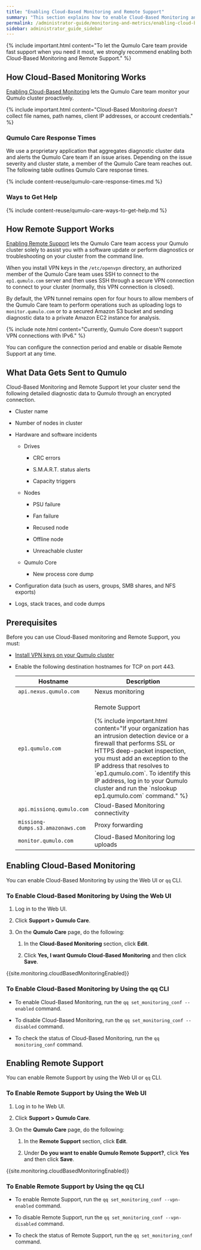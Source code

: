 ```yaml
---
title: "Enabling Cloud-Based Monitoring and Remote Support"
summary: "This section explains how to enable Cloud-Based Monitoring and Remote Support for your Qumulo cluster."
permalink: /administrator-guide/monitoring-and-metrics/enabling-cloud-based-monitoring-remote-support.html
sidebar: administrator_guide_sidebar
---
```


{% include important.html content="To let the Qumulo Care team provide fast support when you need it most, we strongly recommend enabling both Cloud-Based Monitoring and Remote Support." %}


## How Cloud-Based Monitoring Works
[Enabling Cloud-Based Monitoring](#enabling-cloud-based-monitoring) lets the Qumulo Care team monitor your Qumulo cluster proactively.

{% include important.html content="Cloud-Based Monitoring _doesn't_ collect file names, path names, client IP addresses, or account credentials." %}

### Qumulo Care Response Times
We use a proprietary application that aggregates diagnostic cluster data and alerts the Qumulo Care team if an issue arises. Depending on the issue severity and cluster state, a member of the Qumulo Care team reaches out. The following table outlines Qumulo Care response times.

{% include content-reuse/qumulo-care-response-times.md %}

### Ways to Get Help
{% include content-reuse/qumulo-care-ways-to-get-help.md %}


## How Remote Support Works
[Enabling Remote Support](#enabling-remote-support) lets the Qumulo Care team access your Qumulo cluster solely to assist you with a software update or perform diagnostics or troubleshooting on your cluster from the command line.

When you install VPN keys in the `/etc/openvpn` directory, an authorized member of the Qumulo Care team uses SSH to connect to the `ep1.qumulo.com` server and then uses SSH through a secure VPN connection to connect to your cluster (normally, this VPN connection is closed).

By default, the VPN tunnel remains open for four hours to allow members of the Qumulo Care team to perform operations such as uploading logs to `monitor.qumulo.com` or to a secured Amazon S3 bucket and sending diagnostic data to a private Amazon EC2 instance for analysis.

{% include note.html content="Currently, Qumulo Core doesn't support VPN connections with IPv6." %}

You can configure the connection period and enable or disable Remote Support at any time.


## What Data Gets Sent to Qumulo

Cloud-Based Monitoring and Remote Support let your cluster send the following detailed diagnostic data to Qumulo through an encrypted connection.

* Cluster name

* Number of nodes in cluster

* Hardware and software incidents

  * Drives

    * CRC errors

    * S.M.A.R.T. status alerts

    * Capacity triggers
  
  * Nodes

    * PSU failure

    * Fan failure

    * Recused node

    * Offline node

    * Unreachable cluster

  * Qumulo Core

    * New process core dump

* Configuration data (such as users, groups, SMB shares, and NFS exports)

* Logs, stack traces, and code dumps


## Prerequisites
Before you can use Cloud-Based monitoring and Remote Support, you must:

* [Install VPN keys on your Qumulo cluster](../authentication-qumulo-core/installing-vpn-keys-on-cluster.html)

* Enable the following destination hostnames for TCP on port 443.

  <table>
    <thead>
      <tr>
        <th width="40%">Hostname</th>
        <th>Description</th>
      </tr>
    </thead>
    <tbody>
      <tr>
        <td><code>api.nexus.qumulo.com</code></td>
        <td>Nexus monitoring</td>
      </tr>  
      <tr>
        <td><code>ep1.qumulo.com</code></td>
        <td>
          <p>Remote Support</p>
          {% include important.html content="If your organization has an intrusion detection device or a firewall that performs SSL or HTTPS deep-packet inspection, you must add an exception to the IP address that resolves to `ep1.qumulo.com`. To identify this IP address, log in to your Qumulo cluster and run the `nslookup ep1.qumulo.com` command." %}
        </td>
      </tr>
      <tr>
        <td><code>api.missionq.qumulo.com</code></td>
        <td>Cloud-Based Monitoring connectivity</td>
      </tr>  
      <tr>
        <td><code>missionq-dumps.s3.amazonaws.com</code></td>
        <td>Proxy forwarding</td>
      </tr>
      <tr>
        <td><code>monitor.qumulo.com</code></td>
        <td>Cloud-Based Monitoring log uploads</td>
      </tr>
    </tbody>
  </table>

<a id="enabling-cloud-based-monitoring"></a>
## Enabling Cloud-Based Monitoring
You can enable Cloud-Based Monitoring by using the Web UI or `qq` CLI.

### To Enable Cloud-Based Monitoring by Using the Web UI

1. Log in to the Web UI.

1. Click **Support > Qumulo Care**.

1. On the **Qumulo Care** page, do the following:

   1. In the **Cloud-Based Monitoring** section, click **Edit**.

   1. Click **Yes, I want Qumulo Cloud-Based Monitoring** and then click **Save**.

{{site.monitoring.cloudBasedMonitoringEnabled}}

### To Enable Cloud-Based Monitoring by Using the qq CLI

* To enable Cloud-Based Monitoring, run the `qq set_monitoring_conf --enabled` command.

* To disable Cloud-Based Monitoring, run the `qq set_monitoring_conf --disabled` command.

* To check the status of Cloud-Based Monitoring, run the `qq monitoring_conf` command.


<a id="enabling-remote-support"></a>
## Enabling Remote Support
You can enable Remote Support by using the Web UI or `qq` CLI.

### To Enable Remote Support by Using the Web UI

1. Log in to he Web UI.

1. Click **Support > Qumulo Care**.

1. On the **Qumulo Care** page, do the following:

   1. In the **Remote Support** section, click **Edit**.
   
   1. Under **Do you want to enable Qumulo Remote Support?**, click **Yes** and then click **Save**.
   
{{site.monitoring.cloudBasedMonitoringEnabled}}

### To Enable Remote Support by Using the qq CLI

* To enable Remote Support, run the `qq set_monitoring_conf --vpn-enabled` command.

* To disable Remote Support, run the `qq set_monitoring_conf --vpn-disabled` command.

* To check the status of Remote Support, run the `qq set_monitoring_conf` command.
